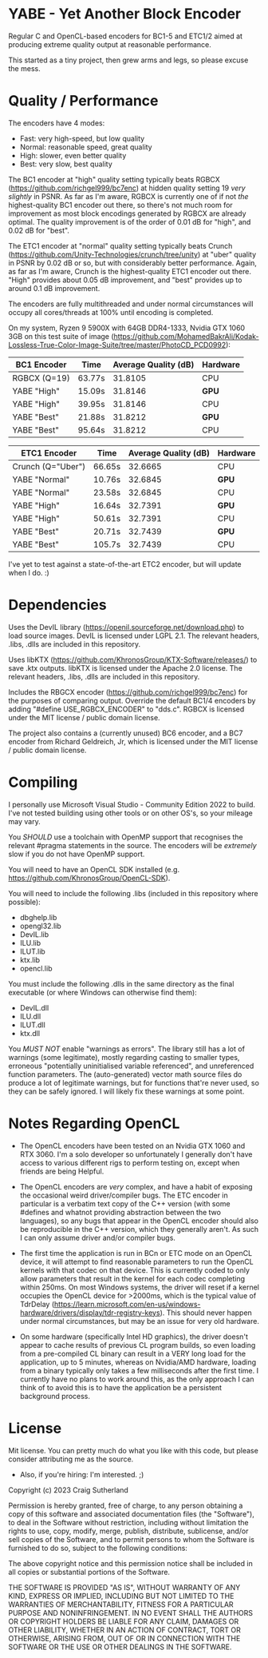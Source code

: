 YABE - Yet Another Block Encoder
================================

Regular C and OpenCL-based encoders for BC1-5 and ETC1/2 aimed at producing extreme quality output at reasonable performance.

This started as a tiny project, then grew arms and legs, so please excuse the mess.

Quality / Performance
=====================

The encoders have 4 modes:

- Fast: very high-speed, but low quality
- Normal: reasonable speed, great quality
- High: slower, even better quality
- Best: very slow, best quality

The BC1 encoder at "high" quality setting typically beats RGBCX (https://github.com/richgel999/bc7enc) at hidden quality setting 19 _very slightly_ in PSNR. As far as I'm aware, RGBCX is currently one of if not _the_ highest-quality BC1 encoder out there, so there's not much room for improvement as most block encodings generated by RGBCX are already optimal. The quality improvement is of the order of 0.01 dB for "high", and 0.02 dB for "best".

The ETC1 encoder at "normal" quality setting typically beats Crunch (https://github.com/Unity-Technologies/crunch/tree/unity) at "uber" quality in PSNR by 0.02 dB or so, but with considerably better performance. Again, as far as I'm aware, Crunch is the highest-quality ETC1 encoder out there. "High" provides about 0.05 dB improvement, and "best" provides up to around 0.1 dB improvement.

The encoders are fully multithreaded and under normal circumstances will occupy all cores/threads at 100% until encoding is completed.

On my system, Ryzen 9 5900X with 64GB DDR4-1333, Nvidia GTX 1060 3GB on this test suite of image (https://github.com/MohamedBakrAli/Kodak-Lossless-True-Color-Image-Suite/tree/master/PhotoCD_PCD0992):

|BC1 Encoder|Time|Average Quality (dB)|Hardware|
|---|---|---|---|
|RGBCX (Q=19)|63.77s|31.8105|CPU|
|YABE "High"|15.09s|31.8146|**GPU**|
|YABE "High"|39.95s|31.8146|CPU|
|YABE "Best"|21.88s|31.8212|**GPU**|
|YABE "Best"|95.64s|31.8212|CPU|

|ETC1 Encoder|Time|Average Quality (dB)|Hardware|
|---|---|---|---|
|Crunch (Q="Uber")|66.65s|32.6665|CPU|
|YABE "Normal"|10.76s|32.6845|**GPU**|
|YABE "Normal"|23.58s|32.6845|CPU|
|YABE "High"|16.64s|32.7391|**GPU**|
|YABE "High"|50.61s|32.7391|CPU|
|YABE "Best"|20.71s|32.7439|**GPU**|
|YABE "Best"|105.7s|32.7439|CPU|

I've yet to test against a state-of-the-art ETC2 encoder, but will update when I do. :)

Dependencies
============

Uses the DevIL library (https://openil.sourceforge.net/download.php) to load source images. DevIL is licensed under LGPL 2.1. The relevant headers, .libs, .dlls are included in this repository.

Uses libKTX (https://github.com/KhronosGroup/KTX-Software/releases/) to save .ktx outputs. libKTX is licensed under the Apache 2.0 license. The relevant headers, .libs, .dlls are included in this repository.

Includes the RBGCX encoder (https://github.com/richgel999/bc7enc) for the purposes of comparing output. Override the default BC1/4 encoders by adding "#define USE_RGBCX_ENCODER" to "dds.c". RGBCX is licensed under the MIT license / public domain license.

The project also contains a (currently unused) BC6 encoder, and a BC7 encoder from Richard Geldreich, Jr, which is licensed under the MIT license / public domain license.

Compiling
=========

I personally use Microsoft Visual Studio - Community Edition 2022 to build. I've not tested building using other tools or on other OS's, so your mileage may vary.

You _SHOULD_ use a toolchain with OpenMP support that recognises the relevant #pragma statements in the source. The encoders will be _extremely_ slow if you do not have OpenMP support.

You will need to have an OpenCL SDK installed (e.g. https://github.com/KhronosGroup/OpenCL-SDK).

You will need to include the following .libs (included in this repository where possible):

- dbghelp.lib
- opengl32.lib
- DevIL.lib
- ILU.lib
- ILUT.lib
- ktx.lib
- opencl.lib

You must include the following .dlls in the same directory as the final executable (or where Windows can otherwise find them):

- DevIL.dll
- ILU.dll
- ILUT.dll
- ktx.dll

You _MUST NOT_ enable "warnings as errors". The library still has a lot of warnings (some legitimate), mostly regarding casting to smaller types, erroneous "potentially uninitialised variable referenced", and unreferenced function parameters. The (auto-generated) vector math source files do produce a lot of legitimate warnings, but for functions that're never used, so they can be safely ignored. I will likely fix these warnings at some point.

Notes Regarding OpenCL
======================

- The OpenCL encoders have been tested on an Nvidia GTX 1060 and RTX 3060. I'm a solo developer so unfortunately I generally don't have access to various different rigs to perform testing on, except when friends are being Helpful.

- The OpenCL encoders are _very_ complex, and have a habit of exposing the occasional weird driver/compiler bugs. The ETC encoder in particular is a verbatim text copy of the C++ version (with some #defines and whatnot providing abstraction between the two languages), so any bugs that appear in the OpenCL encoder should also be reproducible in the C++ version, which they generally aren't. As such I can only assume driver and/or compiler bugs.

- The first time the application is run in BCn or ETC mode on an OpenCL device, it will attempt to find reasonable parameters to run the OpenCL kernels with that codec on that device. This is currently coded to only allow parameters that result in the kernel for each codec completing within 250ms. On most Windows systems, the driver will reset if a kernel occupies the OpenCL device for >2000ms, which is the typical value of TdrDelay (https://learn.microsoft.com/en-us/windows-hardware/drivers/display/tdr-registry-keys). This should never happen under normal circumstances, but may be an issue for very old hardware.

- On some hardware (specifically Intel HD graphics), the driver doesn't appear to cache results of previous CL program builds, so even loading from a pre-compiled CL binary can result in a VERY long load for the application, up to 5 minutes, whereas on Nvidia/AMD hardware, loading from a binary typically only takes a few milliseconds after the first time. I currently have no plans to work around this, as the only approach I can think of to avoid this is to have the application be a persistent background process.

License
=======

Mit license. You can pretty much do what you like with this code, but please consider attributing me as the source.

- Also, if you're hiring: I'm interested. ;)

Copyright (c) 2023 Craig Sutherland

Permission is hereby granted, free of charge, to any person obtaining a copy
of this software and associated documentation files (the "Software"), to deal
in the Software without restriction, including without limitation the rights
to use, copy, modify, merge, publish, distribute, sublicense, and/or sell
copies of the Software, and to permit persons to whom the Software is
furnished to do so, subject to the following conditions:

The above copyright notice and this permission notice shall be included in all
copies or substantial portions of the Software.

THE SOFTWARE IS PROVIDED "AS IS", WITHOUT WARRANTY OF ANY KIND, EXPRESS OR
IMPLIED, INCLUDING BUT NOT LIMITED TO THE WARRANTIES OF MERCHANTABILITY,
FITNESS FOR A PARTICULAR PURPOSE AND NONINFRINGEMENT. IN NO EVENT SHALL THE
AUTHORS OR COPYRIGHT HOLDERS BE LIABLE FOR ANY CLAIM, DAMAGES OR OTHER
LIABILITY, WHETHER IN AN ACTION OF CONTRACT, TORT OR OTHERWISE, ARISING FROM,
OUT OF OR IN CONNECTION WITH THE SOFTWARE OR THE USE OR OTHER DEALINGS IN THE
SOFTWARE.
